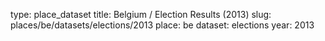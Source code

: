 type: place_dataset
title: Belgium / Election Results (2013)
slug: places/be/datasets/elections/2013
place: be
dataset: elections
year: 2013

